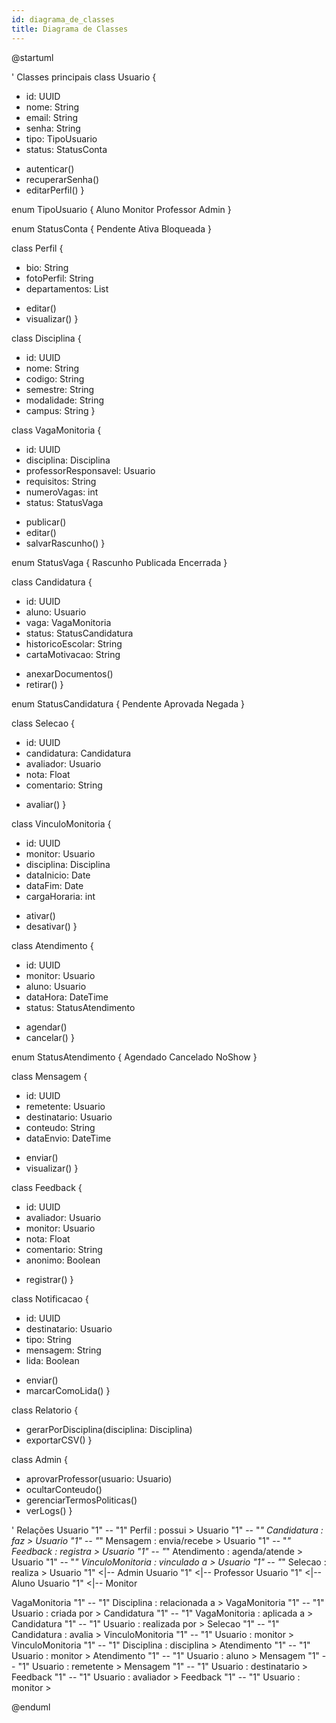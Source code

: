 ```yaml
---
id: diagrama_de_classes
title: Diagrama de Classes
---
```








@startuml

' Classes principais
class Usuario {
  - id: UUID
  - nome: String
  - email: String
  - senha: String
  - tipo: TipoUsuario
  - status: StatusConta
  + autenticar()
  + recuperarSenha()
  + editarPerfil()
}

enum TipoUsuario {
  Aluno
  Monitor
  Professor
  Admin
}

enum StatusConta {
  Pendente
  Ativa
  Bloqueada
}

class Perfil {
  - bio: String
  - fotoPerfil: String
  - departamentos: List<String>
  + editar()
  + visualizar()
}

class Disciplina {
  - id: UUID
  - nome: String
  - codigo: String
  - semestre: String
  - modalidade: String
  - campus: String
}

class VagaMonitoria {
  - id: UUID
  - disciplina: Disciplina
  - professorResponsavel: Usuario
  - requisitos: String
  - numeroVagas: int
  - status: StatusVaga
  + publicar()
  + editar()
  + salvarRascunho()
}

enum StatusVaga {
  Rascunho
  Publicada
  Encerrada
}

class Candidatura {
  - id: UUID
  - aluno: Usuario
  - vaga: VagaMonitoria
  - status: StatusCandidatura
  - historicoEscolar: String
  - cartaMotivacao: String
  + anexarDocumentos()
  + retirar()
}

enum StatusCandidatura {
  Pendente
  Aprovada
  Negada
}

class Selecao {
  - id: UUID
  - candidatura: Candidatura
  - avaliador: Usuario
  - nota: Float
  - comentario: String
  + avaliar()
}

class VinculoMonitoria {
  - id: UUID
  - monitor: Usuario
  - disciplina: Disciplina
  - dataInicio: Date
  - dataFim: Date
  - cargaHoraria: int
  + ativar()
  + desativar()
}

class Atendimento {
  - id: UUID
  - monitor: Usuario
  - aluno: Usuario
  - dataHora: DateTime
  - status: StatusAtendimento
  + agendar()
  + cancelar()
}

enum StatusAtendimento {
  Agendado
  Cancelado
  NoShow
}

class Mensagem {
  - id: UUID
  - remetente: Usuario
  - destinatario: Usuario
  - conteudo: String
  - dataEnvio: DateTime
  + enviar()
  + visualizar()
}

class Feedback {
  - id: UUID
  - avaliador: Usuario
  - monitor: Usuario
  - nota: Float
  - comentario: String
  - anonimo: Boolean
  + registrar()
}

class Notificacao {
  - id: UUID
  - destinatario: Usuario
  - tipo: String
  - mensagem: String
  - lida: Boolean
  + enviar()
  + marcarComoLida()
}

class Relatorio {
  + gerarPorDisciplina(disciplina: Disciplina)
  + exportarCSV()
}

class Admin {
  + aprovarProfessor(usuario: Usuario)
  + ocultarConteudo()
  + gerenciarTermosPoliticas()
  + verLogs()
}

' Relações
Usuario "1" -- "1" Perfil : possui >
Usuario "1" -- "*" Candidatura : faz >
Usuario "1" -- "*" Mensagem : envia/recebe >
Usuario "1" -- "*" Feedback : registra >
Usuario "1" -- "*" Atendimento : agenda/atende >
Usuario "1" -- "*" VinculoMonitoria : vinculado a >
Usuario "1" -- "*" Selecao : realiza >
Usuario "1" <|-- Admin
Usuario "1" <|-- Professor
Usuario "1" <|-- Aluno
Usuario "1" <|-- Monitor

VagaMonitoria "1" -- "1" Disciplina : relacionada a >
VagaMonitoria "1" -- "1" Usuario : criada por >
Candidatura "1" -- "1" VagaMonitoria : aplicada a >
Candidatura "1" -- "1" Usuario : realizada por >
Selecao "1" -- "1" Candidatura : avalia >
VinculoMonitoria "1" -- "1" Usuario : monitor >
VinculoMonitoria "1" -- "1" Disciplina : disciplina >
Atendimento "1" -- "1" Usuario : monitor >
Atendimento "1" -- "1" Usuario : aluno >
Mensagem "1" -- "1" Usuario : remetente >
Mensagem "1" -- "1" Usuario : destinatario >
Feedback "1" -- "1" Usuario : avaliador >
Feedback "1" -- "1" Usuario : monitor >

@enduml
